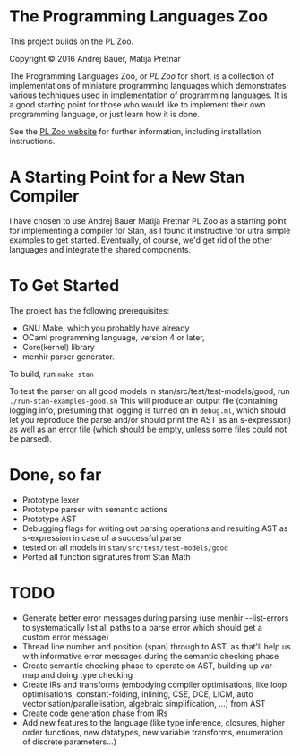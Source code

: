# The Programming Languages Zoo

This project builds on the PL Zoo.

Copyright © 2016 Andrej Bauer, Matija Pretnar

The Programming Languages Zoo, or *PL Zoo* for short, is a collection of implementations
of miniature programming languages which demonstrates various techniques used in
implementation of programming languages. It is a good starting point for those who would
like to implement their own programming language, or just learn how it is done.

See the [PL Zoo website](http://plzoo.andrej.com/) for further information, including
installation instructions.

# A Starting Point for a New Stan Compiler
I have chosen to use Andrej Bauer Matija Pretnar PL Zoo as a starting point for implementing a compiler for Stan,
as I found it instructive for ultra simple examples to get started. Eventually, of course,
we'd get rid of the other languages and integrate the shared components.

# To Get Started
The project has the following prerequisites:
- GNU Make, which you probably have already
- OCaml programming language, version 4 or later,
- Core(kernel) library
- menhir parser generator.

To build, run
`
make stan
`

To test the parser on all good models in stan/src/test/test-models/good, run
`
./run-stan-examples-good.sh
`
This will produce an output file (containing logging info, presuming that
logging is turned on in `debug.ml`, which should let you reproduce the parse and/or should
print the AST as an s-expression)
as well as an error file (which should be empty, unless some files could not
be parsed).


# Done, so far
- Prototype lexer
- Prototype parser with semantic actions
- Prototype AST
- Debugging flags for writing out parsing operations and resulting AST as s-expression in case of a successful parse
- tested on all models in `stan/src/test/test-models/good`
- Ported all function signatures from Stan Math

# TODO
- Generate better error messages during parsing (use menhir --list-errors to systematically list all paths to a parse error which should get a custom error message)
- Thread line number and position (span) through to AST, as that'll help us with informative error messages during the semantic checking phase
- Create semantic checking phase to operate on AST, building up var-map and doing type checking
- Create IRs and transforms (embodying compiler optimisations, like loop optimisations, constant-folding, inlining, CSE, DCE, LICM, auto vectorisation/parallelisation, algebraic simplification, ...) from AST
- Create code generation phase from IRs
- Add new features to the language (like type inference, closures, higher order functions, new datatypes, new variable transforms, enumeration of discrete parameters...)

